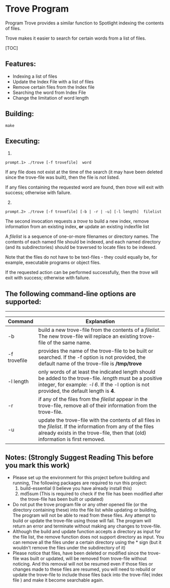 # Trove Program

Program Trove provides a similar function to Spotlight indexing the contents of files.

Trove makes it easier to search for certain words from a list of files.

[TOC]



## Features:

- Indexing a list of files
- Update the Index File with a list of files
- Remove certain files from the Index file
- Searching the word from Index File
- Change the limitation of word length

## Building:

```
make
```

## Executing:

1.  

   ```
   prompt.1> ./trove [-f trovefile]  word
   ```

   If any file does not exist at the time of the search (it may have been deleted since the trove-file was built), then the file is *not* listed.

   If any files containing the requested word are found, then *trove* will exit with success; otherwise with failure.

   

2.  

   ```
   prompt.2> ./trove [-f trovefile] [-b | -r | -u] [-l length]  filelist
   ```

   The second invocation requests a *trove* to build a new index, remove information from an existing index, **or** update an existing indexfile list

   A *filelist* is a sequence of one-or-more filenames or directory names. The contents of each named file should be indexed, and each named directory (and its subdirectories) should be traversed to locate files to be indexed.

   Note that the files do not have to be text-files - they could equally be, for example, executable programs or object files.

   If the requested action can be performed successfully, then the *trove* will exit with success; otherwise with failure.



## The following command-line options are supported:

------

| Command | Explanation |
| ------------ | ------------------------------------------------------------ |
| -b           | build a new trove-file from the contents of a *filelist*. The new trove-file will replace an existing trove-file of the same name. |
| -f trovefile | provides the name of the trove-file to be built or searched. If the -f option is not provided, the default name of the trove-file is **/tmp/trove** |
| -l length    | only words of at least the indicated length should be added to the trove-file. *length* must be a positive integer, for example: *-l 6*.  If the -l option is not provided, the default length is **4**. |
| -r           | if any of the files from the *filelist* appear in the trove-file, remove all of their information from the trove-file. |
| -u           | update the trove-file with the contents of all files in the *filelist*. If the information from any of the files already exists in the trove-file, then that (old) information is first removed. |



## Notes: (Strongly Suggest Reading This before you mark this work)

- Please set up the environment for this project before building and running, The following packages are required to run this project:
  1. build-essential (I believe you have already install this)
  2. md5sum (This is required to check if the file has been modified after the trove-file has been built or updated)
- Do not put the trove program file or any other opened file (or the directory containing these) into the file list while updating or building, The program will not be able to read from these files. Any attempt to build or update the trove-file using those will fail. The program will return an error and terminate without making any changes to trove-file.
- Although the build and update function accepts a directory as input for the file list, the remove function does not support directory as input. You can remove all the files under a certain directory using the * sign (but it wouldn't remove the files under the subdirectory of it)
- Please notice that files, have been deleted or modified since the trove-file was built or updated, will be removed from trove-file without noticing. And this removal will not be resumed even if those files or changes made to these files are resumed, you will need to rebuild or update the trove-file to include those files back into the trove-file( index file ) and make it become searchable again.

